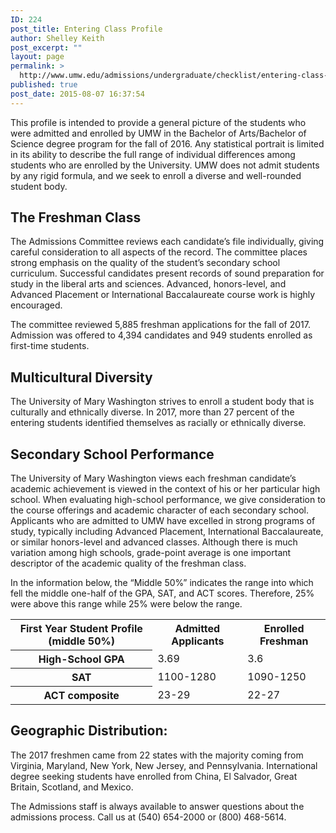 ```yaml
---
ID: 224
post_title: Entering Class Profile
author: Shelley Keith
post_excerpt: ""
layout: page
permalink: >
  http://www.umw.edu/admissions/undergraduate/checklist/entering-class-profile/
published: true
post_date: 2015-08-07 16:37:54
---
```

This profile is intended to provide a general picture of the students who were admitted and enrolled by UMW in the Bachelor of Arts/Bachelor of Science degree program for the fall of 2016. Any statistical portrait is limited in its ability to describe the full range of individual differences among students who are enrolled by the University. UMW does not admit students by any rigid formula, and we seek to enroll a diverse and well-rounded student body.
<h2>The Freshman Class</h2>
The Admissions Committee reviews each candidate’s file individually, giving careful consideration to all aspects of the record. The committee places strong emphasis on the quality of the student’s secondary school curriculum. Successful candidates present records of sound preparation for study in the liberal arts and sciences. Advanced, honors-level, and Advanced Placement or International Baccalaureate course work is highly encouraged.

The committee reviewed 5,885 freshman applications for the fall of 2017. Admission was offered to 4,394 candidates and 949 students enrolled as first-time students.
<h2>Multicultural Diversity</h2>
The University of Mary Washington strives to enroll a student body that is culturally and ethnically diverse. In 2017, more than 27 percent of the entering students identified themselves as racially or ethnically diverse.
<h2>Secondary School Performance</h2>
The University of Mary Washington views each freshman candidate’s academic achievement is viewed in the context of his or her particular high school. When evaluating high-school performance, we give consideration to the course offerings and academic character of each secondary school. Applicants who are admitted to UMW have excelled in strong programs of study, typically including Advanced Placement, International Baccalaureate, or similar honors-level and advanced classes. Although there is much variation among high schools, grade-point average is one important descriptor of the academic quality of the freshman class.

In the information below, the “Middle 50%” indicates the range into which fell the middle one-half of the GPA, SAT, and ACT scores. Therefore, 25% were above this range while 25% were below the range.
<table border="0" width="100%" cellspacing="0" cellpadding="0">
<tbody>
<tr>
<th>First Year Student Profile (middle 50%)</th>
<th>Admitted Applicants</th>
<th>Enrolled Freshman</th>
</tr>
<tr>
<th>High-School GPA</th>
<td>3.69</td>
<td>3.6</td>
</tr>
<tr>
<th>SAT</th>
<td>1100-1280</td>
<td>1090-1250</td>
</tr>
<tr>
<th>ACT composite</th>
<td>23-29</td>
<td>22-27</td>
</tr>
</tbody>
</table>
<h2>Geographic Distribution:</h2>
The 2017 freshmen came from 22 states with the majority coming from Virginia, Maryland, New York, New Jersey, and Pennsylvania. International degree seeking students have enrolled from China, El Salvador, Great Britain, Scotland, and Mexico.

The Admissions staff is always available to answer questions about the admissions process. Call us at (540) 654-2000 or (800) 468-5614.